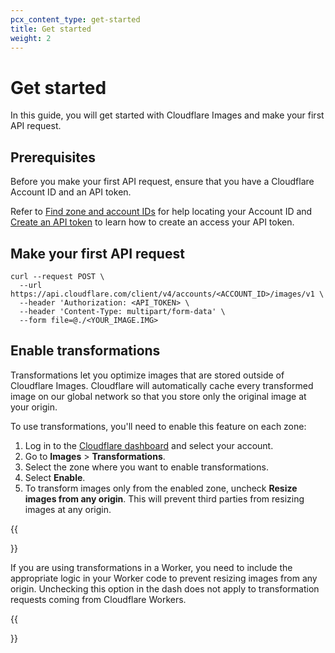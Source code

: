 ```yaml
---
pcx_content_type: get-started
title: Get started
weight: 2
---
```


# Get started

In this guide, you will get started with Cloudflare Images and make your first API request. 

## Prerequisites

Before you make your first API request, ensure that you have a Cloudflare Account ID and an API token. 

Refer to [Find zone and account IDs](/fundamentals/setup/find-account-and-zone-ids/) for help locating your Account ID and [Create an API token](/fundamentals/api/get-started/create-token/) to learn how to create an access your API token.

## Make your first API request

```curl
curl --request POST \
  --url https://api.cloudflare.com/client/v4/accounts/<ACCOUNT_ID>/images/v1 \
  --header 'Authorization: <API_TOKEN> \
  --header 'Content-Type: multipart/form-data' \
  --form file=@./<YOUR_IMAGE.IMG>
```

## Enable transformations

Transformations let you optimize images that are stored outside of Cloudflare Images. Cloudflare will automatically cache every transformed image on our global network so that you store only the original image at your origin.

To use transformations, you'll need to enable this feature on each zone:

1. Log in to the [Cloudflare dashboard](https://dash.cloudflare.com/login) and select your account.
2. Go to **Images** > **Transformations**.
3. Select the zone where you want to enable transformations.
4. Select **Enable**.
5. To transform images only from the enabled zone, uncheck **Resize images from any origin**. This will prevent third parties from resizing images at any origin.

{{<Aside type="note">}}

If you are using transformations in a Worker, you need to include the appropriate logic in your Worker code to prevent resizing images from any origin. Unchecking this option in the dash does not apply to transformation requests coming from Cloudflare Workers.

{{</Aside>}}
